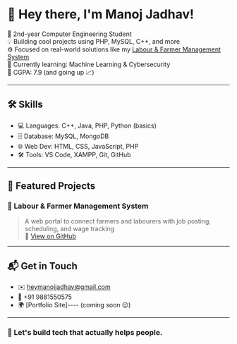 # 👋 Hey there, I'm Manoj Jadhav!

🌱 2nd-year Computer Engineering Student  
💡 Building cool projects using PHP, MySQL, C++, and more  
⚙️ Focused on real-world solutions like my [Labour & Farmer Management System](https://github.com/manojjadhav2004/farmer-labour-project)  
🎯 Currently learning: Machine Learning & Cybersecurity  
🧠 CGPA: 7.9 (and going up 📈)  

---

## 🛠️ Skills
- 💻 Languages: C++, Java, PHP, Python (basics)
- 🗄️ Database: MySQL, MongoDB
- 🌐 Web Dev: HTML, CSS, JavaScript, PHP
- 🛠️ Tools: VS Code, XAMPP, Git, GitHub

---

## 📂 Featured Projects

### 🌾 Labour & Farmer Management System
> A web portal to connect farmers and labourers with job posting, scheduling, and wage tracking  
🔗 [View on GitHub](https://github.com/manojjadhav2004/farmer-labour-project)  

---

## 📬 Get in Touch

- ✉️ [heymanojjadhav@gmail.com](mailto:heymanojjadhav@gmail.com)
- 📱 +91 9881550575
- 🌍 [Portfolio Site]---- (coming soon 😉)

---

### 🚀 Let's build tech that actually helps people.
